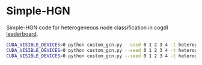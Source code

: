 # Simple-HGN

Simple-HGN code for heterogeneous node classification in cogdl [leaderboard](../../cogdl/tasks/README.md).

```bash
CUDA_VISIBLE_DEVICES=0 python custom_gcn.py --seed 0 1 2 3 4 -t heterogeneous_node_classification -dt gtn-acm -m simple_hgn --lr 0.001
CUDA_VISIBLE_DEVICES=0 python custom_gcn.py --seed 0 1 2 3 4 -t heterogeneous_node_classification -dt gtn-dblp -m simple_hgn --lr 0.001
CUDA_VISIBLE_DEVICES=0 python custom_gcn.py --seed 0 1 2 3 4 -t heterogeneous_node_classification -dt gtn-imdb -m simple_hgn --lr 0.001
```
